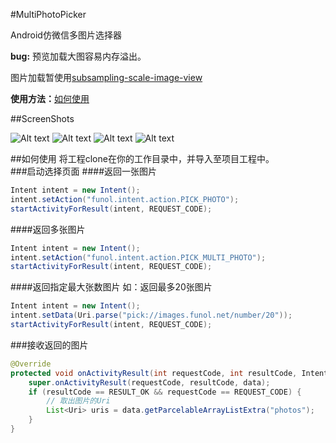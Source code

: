#MultiPhotoPicker

Android仿微信多图片选择器

**bug:** 预览加载大图容易内存溢出。


图片加载暂使用[subsampling-scale-image-view](https://github.com/davemorrissey/subsampling-scale-image-view)


**使用方法：**[如何使用](#howto)

##ScreenShots

![Alt text](/screenshots/device-2015-03-04-164457.png)
![Alt text](/screenshots/device-2015-03-04-164605.png)
![Alt text](/screenshots/device-2015-03-04-184645.png)
![Alt text](/screenshots/device-2015-03-04-164842.png)

##<a name="howto">如何使用
将工程clone在你的工作目录中，并导入至项目工程中。</br>
###启动选择页面
####返回一张图片
```java
Intent intent = new Intent();
intent.setAction("funol.intent.action.PICK_PHOTO");
startActivityForResult(intent, REQUEST_CODE);
```
####返回多张图片
```java
Intent intent = new Intent();
intent.setAction("funol.intent.action.PICK_MULTI_PHOTO");
startActivityForResult(intent, REQUEST_CODE);
```
####返回指定最大张数图片
如：返回最多20张图片

```java
Intent intent = new Intent();
intent.setData(Uri.parse("pick://images.funol.net/number/20"));
startActivityForResult(intent, REQUEST_CODE);
```
###接收返回的图片
```java
@Override
protected void onActivityResult(int requestCode, int resultCode, Intent data) {
    super.onActivityResult(requestCode, resultCode, data);
	if (resultCode == RESULT_OK && requestCode == REQUEST_CODE) {
		// 取出图片的Uri
        List<Uri> uris = data.getParcelableArrayListExtra("photos");
    }
}
```